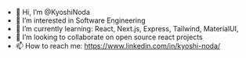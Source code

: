 - 👋 Hi, I’m @KyoshiNoda
- 👀 I’m interested in Software Engineering
- 🌱 I’m currently learning: React, Next.js, Express, Tailwind, MaterialUI, 
- 💞️ I’m looking to collaborate on open source react projects
- 📫 How to reach me: https://www.linkedin.com/in/kyoshi-noda/

<!---
KyoshiNoda/KyoshiNoda is a ✨ special ✨ repository because its `README.md` (this file) appears on your GitHub profile.
You can click the Preview link to take a look at your changes.
--->
